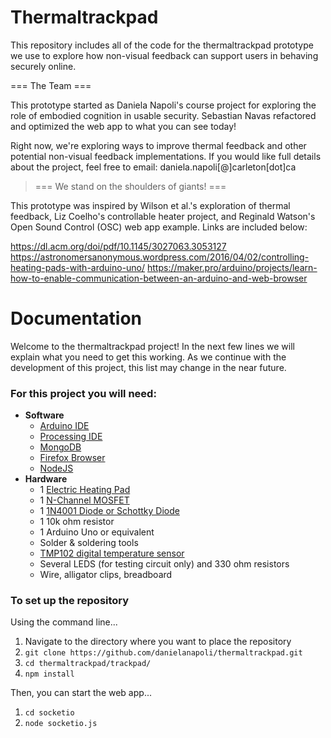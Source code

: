 # Thermaltrackpad

This repository includes all of the code for the thermaltrackpad prototype we use to explore how non-visual feedback can support users in behaving securely online. 

=== The Team ===

This prototype started as Daniela Napoli's course project for exploring the role of embodied cognition in usable security. Sebastian Navas refactored and optimized the web app to what you can see today! 

Right now, we're exploring ways to improve thermal feedback and other potential non-visual feedback implementations. If you would like full details about the project, feel free to email: daniela.napoli[@]carleton[dot]ca

> === We stand on the shoulders of giants! ===

This prototype was inspired by Wilson et al.'s exploration of thermal feedback, Liz Coelho's controllable heater project, and Reginald Watson's Open Sound Control (OSC) web app example. Links are included below:

https://dl.acm.org/doi/pdf/10.1145/3027063.3053127
https://astronomersanonymous.wordpress.com/2016/04/02/controlling-heating-pads-with-arduino-uno/
https://maker.pro/arduino/projects/learn-how-to-enable-communication-between-an-arduino-and-web-browser

# Documentation

Welcome to the thermaltrackpad project! In the next few lines we will explain what you need to get this working. As we continue with the development of this project, this list may change in the near future. 

### For this project you will need:
- **Software**
    - [Arduino IDE](https://www.arduino.cc/en/Main/Software)
    - [Processing IDE](https://processing.org/download/)
    - [MongoDB](https://docs.mongodb.com/manual/installation/)
    - [Firefox Browser](https://www.mozilla.org/en-CA/firefox/new/)
    - [NodeJS](https://nodejs.org/en/)
- **Hardware**
    - 1 [Electric Heating Pad](https://www.sparkfun.com/products/11289)
    - 1 [N-Channel MOSFET](https://www.sparkfun.com/products/10213)
    - 1 [1N4001 Diode or Schottky Diode](https://www.adafruit.com/products/755)
    - 1 10k ohm resistor
    - 1 Arduino Uno or equivalent
    - Solder & soldering tools
    - [TMP102 digital temperature sensor](https://www.sparkfun.com/products/11931)
    - Several LEDS (for testing circuit only) and 330 ohm resistors
    - Wire, alligator clips, breadboard


### To set up the repository
Using the command line...
1. Navigate to the directory where you want to place the repository
1. `git clone https://github.com/danielanapoli/thermaltrackpad.git`
1. `cd thermaltrackpad/trackpad/`
1. `npm install`

Then, you can start the web app...
1. `cd socketio`
1. `node socketio.js`